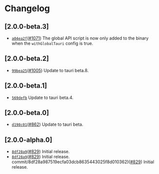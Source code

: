 # Changelog

## \[2.0.0-beta.3]

- [`a04ea2f`](https://github.com/tauri-apps/plugins-workspace/commit/a04ea2f38294d5a3987578283badc8eec87a7752)([#1071](https://github.com/tauri-apps/plugins-workspace/pull/1071)) The global API script is now only added to the binary when the `withGlobalTauri` config is true.

## \[2.0.0-beta.2]

- [`99bea25`](https://github.com/tauri-apps/plugins-workspace/commit/99bea2559c2c0648c2519c50a18cd124dacef57b)([#1005](https://github.com/tauri-apps/plugins-workspace/pull/1005)) Update to tauri beta.8.

## \[2.0.0-beta.1]

- [`569defb`](https://github.com/tauri-apps/plugins-workspace/commit/569defbe9492e38938554bb7bdc1be9151456d21) Update to tauri beta.4.

## \[2.0.0-beta.0]

- [`d198c01`](https://github.com/tauri-apps/plugins-workspace/commit/d198c014863ee260cb0de88a14b7fc4356ef7474)([#862](https://github.com/tauri-apps/plugins-workspace/pull/862)) Update to tauri beta.

## \[2.0.0-alpha.0]

- [`8df28a9`](https://github.com/tauri-apps/plugins-workspace/commit/8df28a987519ecfa03dcb8635443025f8d010362)([#829](https://github.com/tauri-apps/plugins-workspace/pull/829)) Initial release.
- [`8df28a9`](https://github.com/tauri-apps/plugins-workspace/commit/8df28a987519ecfa03dcb8635443025f8d010362)([#829](https://github.com/tauri-apps/plugins-workspace/pull/829)) Initial release.
  commit/8df28a987519ecfa03dcb8635443025f8d010362)([#829](https://github.com/tauri-apps/plugins-workspace/pull/829)) Initial release.
